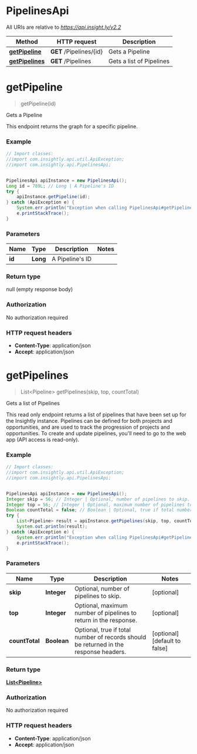 # PipelinesApi

All URIs are relative to *https://api.insight.ly/v2.2*

Method | HTTP request | Description
------------- | ------------- | -------------
[**getPipeline**](PipelinesApi.md#getPipeline) | **GET** /Pipelines/{id} | Gets a Pipeline
[**getPipelines**](PipelinesApi.md#getPipelines) | **GET** /Pipelines | Gets a list of Pipelines


<a name="getPipeline"></a>
# **getPipeline**
> getPipeline(id)

Gets a Pipeline

This endpoint returns the graph for a specific pipeline.

### Example
```java
// Import classes:
//import com.insightly.api.util.ApiException;
//import com.insightly.api.PipelinesApi;


PipelinesApi apiInstance = new PipelinesApi();
Long id = 789L; // Long | A Pipeline's ID
try {
    apiInstance.getPipeline(id);
} catch (ApiException e) {
    System.err.println("Exception when calling PipelinesApi#getPipeline");
    e.printStackTrace();
}
```

### Parameters

Name | Type | Description  | Notes
------------- | ------------- | ------------- | -------------
 **id** | **Long**| A Pipeline&#39;s ID |

### Return type

null (empty response body)

### Authorization

No authorization required

### HTTP request headers

 - **Content-Type**: application/json
 - **Accept**: application/json

<a name="getPipelines"></a>
# **getPipelines**
> List&lt;Pipeline&gt; getPipelines(skip, top, countTotal)

Gets a list of Pipelines

This read only endpoint returns a list of pipelines that have been set up for the Insightly instance.            Pipelines can be defined for both projects and opportunities, and are used to track the progression of projects and opportunities.            To create and update pipelines, you&#39;ll need to go to the web app (API access is read-only).

### Example
```java
// Import classes:
//import com.insightly.api.util.ApiException;
//import com.insightly.api.PipelinesApi;


PipelinesApi apiInstance = new PipelinesApi();
Integer skip = 56; // Integer | Optional, number of pipelines to skip.
Integer top = 56; // Integer | Optional, maximum number of pipelines to return in the response.
Boolean countTotal = false; // Boolean | Optional, true if total number of records should be returned in the response headers.
try {
    List<Pipeline> result = apiInstance.getPipelines(skip, top, countTotal);
    System.out.println(result);
} catch (ApiException e) {
    System.err.println("Exception when calling PipelinesApi#getPipelines");
    e.printStackTrace();
}
```

### Parameters

Name | Type | Description  | Notes
------------- | ------------- | ------------- | -------------
 **skip** | **Integer**| Optional, number of pipelines to skip. | [optional]
 **top** | **Integer**| Optional, maximum number of pipelines to return in the response. | [optional]
 **countTotal** | **Boolean**| Optional, true if total number of records should be returned in the response headers. | [optional] [default to false]

### Return type

[**List&lt;Pipeline&gt;**](Pipeline.md)

### Authorization

No authorization required

### HTTP request headers

 - **Content-Type**: application/json
 - **Accept**: application/json

